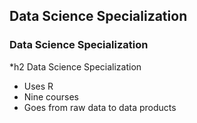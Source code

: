 ## Data Science Specialization 
### Data Science Specialization
*h2 Data Science Specialization 

* Uses R 
* Nine courses 
* Goes from raw data to data products
